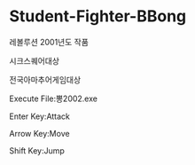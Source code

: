 # Student-Fighter-BBong

레볼루션 2001년도 작품

시크스퀘어대상

전국아마추어게임대상

Execute File:뽕2002.exe

Enter Key:Attack

Arrow Key:Move

Shift Key:Jump

